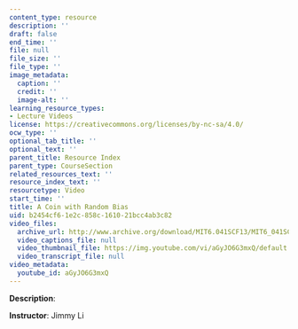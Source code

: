 ```yaml
---
content_type: resource
description: ''
draft: false
end_time: ''
file: null
file_size: ''
file_type: ''
image_metadata:
  caption: ''
  credit: ''
  image-alt: ''
learning_resource_types:
- Lecture Videos
license: https://creativecommons.org/licenses/by-nc-sa/4.0/
ocw_type: ''
optional_tab_title: ''
optional_text: ''
parent_title: Resource Index
parent_type: CourseSection
related_resources_text: ''
resource_index_text: ''
resourcetype: Video
start_time: ''
title: A Coin with Random Bias
uid: b2454cf6-1e2c-858c-1610-21bcc4ab3c82
video_files:
  archive_url: http://www.archive.org/download/MIT6.041SCF13/MIT6_041SCF13_A_Coin_with_Random_Bias_300k.mp4
  video_captions_file: null
  video_thumbnail_file: https://img.youtube.com/vi/aGyJO6G3mxQ/default.jpg
  video_transcript_file: null
video_metadata:
  youtube_id: aGyJO6G3mxQ
---
```

**Description**:

**Instructor**: Jimmy Li